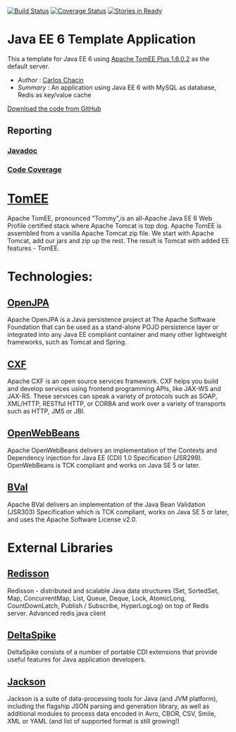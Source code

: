 [![Build Status](https://travis-ci.org/cchacin/javaee6-template.svg?branch=master)](https://travis-ci.org/cchacin/javaee6-template)
[![Coverage Status](https://coveralls.io/repos/cchacin/javaee6-template/badge.png?branch=master)](https://coveralls.io/r/cchacin/javaee6-template?branch=master)
[![Stories in Ready](https://badge.waffle.io/cchacin/javaee6-template.svg?label=ready&title=Ready)](http://waffle.io/cchacin/javaee6-template)


# Java EE 6 Template Application
This a template for Java EE 6 using [Apache TomEE Plus 1.6.0.2](http://tomee.apache.org/) as the default server.

* *Author* : [Carlos Chacin](http://www.twitter.com/carloschacin)
* *Summary* : An application using Java EE 6 with MySQL as database, Redis as key/value cache

[Download the code from GitHub](https://github.com/cchacin/javaee6-template)

## Reporting
### [Javadoc](http://cchacin.github.io/javaee6-template/apidocs/)
### [Code Coverage](http://cchacin.github.io/javaee6-template/cobertura/)

# [TomEE](http://tomee.apache.org/)
Apache TomEE, pronounced "Tommy",is an all-Apache Java EE 6 Web Profile certified stack where Apache Tomcat is top dog. 
Apache TomEE is assembled from a vanilla Apache Tomcat zip file. We start with Apache Tomcat, add our jars and zip up the rest.
The result is Tomcat with added EE features - TomEE.

# Technologies:

## [OpenJPA](http://openjpa.apache.org/)
Apache OpenJPA is a Java persistence project at The Apache Software Foundation that can be used as a stand-alone POJO persistence layer or integrated into any Java EE compliant container and many other lightweight frameworks, such as Tomcat and Spring.

## [CXF](http://cxf.apache.org/)
Apache CXF is an open source services framework. CXF helps you build and develop services using frontend programming APIs, like JAX-WS and JAX-RS. These services can speak a variety of protocols such as SOAP, XML/HTTP, RESTful HTTP, or CORBA and work over a variety of transports such as HTTP, JMS or JBI.

## [OpenWebBeans](http://openwebbeans.apache.org/)
Apache OpenWebBeans delivers an implementation of the Contexts and Dependency injection for Java EE (CDI) 1.0 Specification (JSR299).
OpenWebBeans is TCK compliant and works on Java SE 5 or later.

## [BVal](http://bval.apache.org/)
Apache BVal delivers an implementation of the Java Bean Validation (JSR303) Specification which is TCK compliant, works on Java SE 5 or later, and uses the Apache Software License v2.0.

# External Libraries

## [Redisson](https://github.com/mrniko/redisson)
Redisson - distributed and scalable Java data structures (Set, SortedSet, Map, ConcurrentMap, List, Queue, Deque, Lock, AtomicLong, CountDownLatch, Publish / Subscribe, HyperLogLog) on top of Redis server. Advanced redis java client

## [DeltaSpike](http://deltaspike.apache.org/index.html)
DeltaSpike consists of a number of portable CDI extensions that provide useful features for Java application developers.

## [Jackson](https://github.com/FasterXML/jackson)
Jackson is a suite of data-processing tools for Java (and JVM platform), including the flagship JSON parsing and generation library, as well as additional modules to process data encoded in Avro, CBOR, CSV, Smile, XML or YAML (and list of supported format is still growing!)
